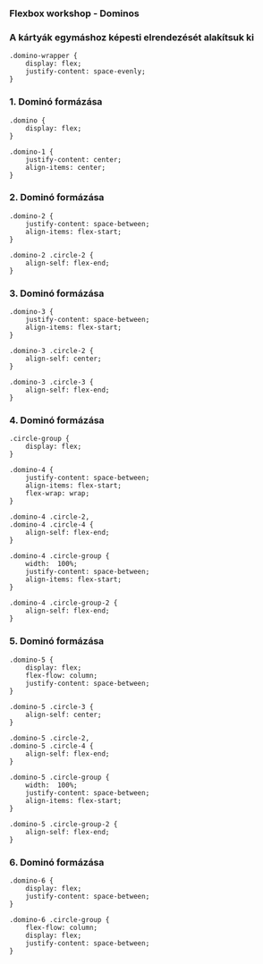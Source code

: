 ### Flexbox workshop - Dominos ###

### A kártyák egymáshoz képesti elrendezését alakítsuk ki

```
.domino-wrapper {
    display: flex;
    justify-content: space-evenly;
}
```

### 1. Dominó formázása
```
.domino {
    display: flex;
}

.domino-1 {
    justify-content: center;
    align-items: center;
}
```

### 2. Dominó formázása
```
.domino-2 {
    justify-content: space-between;
    align-items: flex-start;
}

.domino-2 .circle-2 {
    align-self: flex-end;
}
```

### 3. Dominó formázása
```
.domino-3 {
    justify-content: space-between;
    align-items: flex-start;
}

.domino-3 .circle-2 {
    align-self: center;
}

.domino-3 .circle-3 {
    align-self: flex-end;
}
```

### 4. Dominó formázása
```
.circle-group {
    display: flex;
}

.domino-4 {
    justify-content: space-between;
    align-items: flex-start;
    flex-wrap: wrap;
}

.domino-4 .circle-2,
.domino-4 .circle-4 {
    align-self: flex-end;
}

.domino-4 .circle-group {
    width:  100%;
    justify-content: space-between;
    align-items: flex-start;
}

.domino-4 .circle-group-2 {
    align-self: flex-end;
}
```
### 5. Dominó formázása
```
.domino-5 {
    display: flex;
    flex-flow: column;
    justify-content: space-between;
}

.domino-5 .circle-3 {
    align-self: center;
}

.domino-5 .circle-2,
.domino-5 .circle-4 {
    align-self: flex-end;
}

.domino-5 .circle-group {
    width:  100%;
    justify-content: space-between;
    align-items: flex-start;
}

.domino-5 .circle-group-2 {
    align-self: flex-end;
}
```

### 6. Dominó formázása
```
.domino-6 {
    display: flex;
    justify-content: space-between;
}

.domino-6 .circle-group {
    flex-flow: column;
    display: flex;
    justify-content: space-between;
}
```